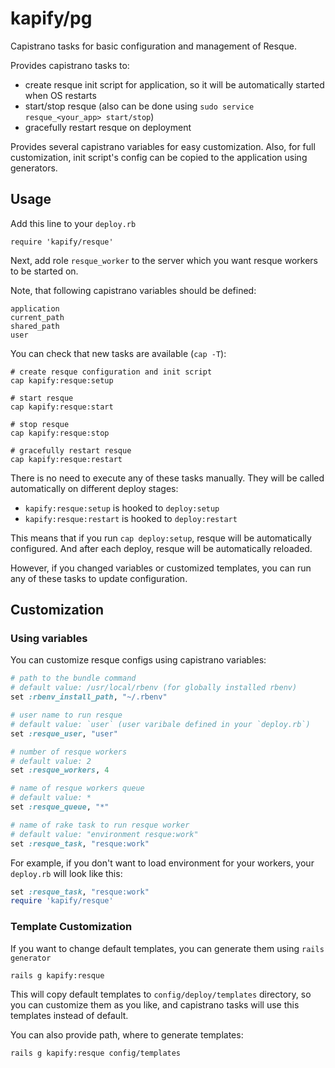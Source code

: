 # kapify/pg

Capistrano tasks for basic configuration and management of Resque.

Provides capistrano tasks to:

* create resque init script for application, so it will be automatically started when OS restarts
* start/stop resque (also can be done using `sudo service resque_<your_app> start/stop`)
* gracefully restart resque on deployment

Provides several capistrano variables for easy customization.
Also, for full customization, init script's config can be copied to the application using generators.

## Usage

Add this line to your `deploy.rb`

    require 'kapify/resque'

Next, add role `resque_worker` to the server which you want resque workers to be started on.

Note, that following capistrano variables should be defined:

    application
    current_path
    shared_path
    user

You can check that new tasks are available (`cap -T`):

    # create resque configuration and init script
    cap kapify:resque:setup

    # start resque
    cap kapify:resque:start

    # stop resque
    cap kapify:resque:stop

    # gracefully restart resque
    cap kapify:resque:restart

There is no need to execute any of these tasks manually.
They will be called automatically on different deploy stages:

* `kapify:resque:setup` is hooked to `deploy:setup`
* `kapify:resque:restart` is hooked to `deploy:restart`

This means that if you run `cap deploy:setup`,
resque will be automatically configured.
And after each deploy, resque will be automatically reloaded.

However, if you changed variables or customized templates,
you can run any of these tasks to update configuration.

## Customization

### Using variables

You can customize resque configs using capistrano variables:

```ruby
# path to the bundle command
# default value: /usr/local/rbenv (for globally installed rbenv)
set :rbenv_install_path, "~/.rbenv"

# user name to run resque
# default value: `user` (user varibale defined in your `deploy.rb`)
set :resque_user, "user"

# number of resque workers
# default value: 2
set :resque_workers, 4

# name of resque workers queue
# default value: *
set :resque_queue, "*"

# name of rake task to run resque worker
# default value: "environment resque:work"
set :resque_task, "resque:work"

```

For example, if you don't want to load environment for your workers,
your `deploy.rb` will look like this:

```ruby
set :resque_task, "resque:work"
require 'kapify/resque'
```

### Template Customization

If you want to change default templates, you can generate them using `rails generator`

    rails g kapify:resque

This will copy default templates to `config/deploy/templates` directory,
so you can customize them as you like, and capistrano tasks will use this templates instead of default.

You can also provide path, where to generate templates:

    rails g kapify:resque config/templates

